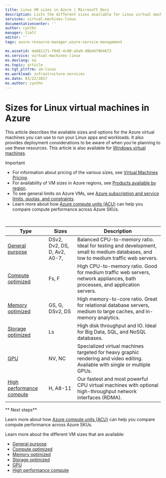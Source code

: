 ```yaml
---
title: Linux VM sizes in Azure | Microsoft Docs
description: Lists the different sizes available for Linux virtual machines in Azure.
services: virtual-machines-linux
documentationcenter: ''
author: cynthn
manager: timlt
editor: ''
tags: azure-resource-manager,azure-service-management

ms.assetid: da681171-f045-4c80-a5a9-d8bd47964673
ms.service: virtual-machines-linux
ms.devlang: na
ms.topic: article
ms.tgt_pltfrm: vm-linux
ms.workload: infrastructure-services
ms.date: 03/22/2017
ms.author: cynthn
---
```


# Sizes for Linux virtual machines in Azure
This article describes the available sizes and options for the Azure virtual machines you can use to run your Linux apps and workloads. It also provides deployment considerations to be aware of when you're planning to use these resources. This article is also available for [Windows virtual machines](virtual-machines-windows-sizes.md?toc=%2fazure%2fvirtual-machines%2fwindows%2ftoc.json).

> [!IMPORTANT]
> * For information about pricing of the various sizes, see [Virtual Machines Pricing](https://azure.microsoft.com/pricing/details/virtual-machines/#Linux). 
> * For availability of VM sizes in Azure regions, see [Products available by region](https://azure.microsoft.com/regions/services/).
> * To see general limits on Azure VMs, see [Azure subscription and service limits, quotas, and constraints](../azure-subscription-service-limits.md).
> * Learn more about how [Azure compute units (ACU)](virtual-machines-linux-acu.md) can help you compare compute performance across Azure SKUs.
> 
> 

<br>   


| Type                     | Sizes           |    Description       |
|--------------------------|-------------------|------------------------------------------------------------------------------------------------------------------------------------|
| [General purpose](virtual-machines-linux-sizes-general.md)          | DSv2, Dv2, DS, D, Av2, A0-7,  | Balanced CPU-to-memory ratio. Ideal for testing and development, small to medium databases, and low to medium traffic web servers. |
| [Compute optimized](virtual-machines-linux-sizes-compute.md)        | Fs, F             | High CPU-to-memory ratio. Good for medium traffic web servers, network appliances, bath processes, and application servers.        |
| [Memory optimized](virtual-machines-linux-sizes-memory.md)         | GS, G, DSv2, DS   | High memory-to-core ratio. Great for relational database servers, medium to large caches, and in-memory analytics.                 |
| [Storage optimized](virtual-machines-linux-sizes-storage.md)        | Ls                | High disk throughput and IO. Ideal for Big Data, SQL, and NoSQL databases.                                                         |
| [GPU](virtual-machines-linux-sizes-gpu.md)            | NV, NC            | Specialized virtual machines targeted for heavy graphic rendering and video editing. Available with single or multiple GPUs.       |
| [High performance compute](virtual-machines-linux-sizes-hpc.md) | H, A8-11          | Our fastest and most powerful CPU virtual machines with optional high-throughput network interfaces (RDMA). 

** Next steps**

Learn more about how [Azure compute units (ACU)](virtual-machines-linux-acu.md) can help you compare compute performance across Azure SKUs.

Learn more about the different VM sizes that are available:
- [General purpose](virtual-machines-linux-sizes-general.md)
- [Compute optimized](virtual-machines-linux-sizes-compute.md)
- [Memory optimized](virtual-machines-linux-sizes-memory.md)
- [Storage optimized](virtual-machines-linux-sizes-storage.md)
- [GPU](virtual-machines-linux-sizes-gpu.md)
- [High performance compute](virtual-machines-linux-sizes-hpc.md)



